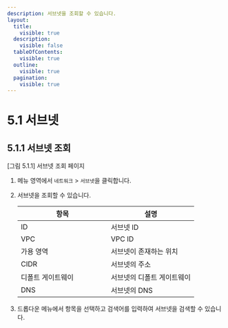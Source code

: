 ```yaml
---
description: 서브넷을 조회할 수 있습니다.
layout:
  title:
    visible: true
  description:
    visible: false
  tableOfContents:
    visible: true
  outline:
    visible: true
  pagination:
    visible: true
---
```


# 5.1 서브넷

## 5.1.1 서브넷 조회



\[그림 5.1.1] 서브넷 조회 페이지

1. 메뉴 영역에서 `네트워크` > `서브넷`을 클릭합니다.
2.  서브넷을 조회할 수 있습니다.&#x20;

    <table><thead><tr><th width="193">항목</th><th>설명</th></tr></thead><tbody><tr><td>ID</td><td>서브넷 ID</td></tr><tr><td>VPC</td><td>VPC ID</td></tr><tr><td>가용 영역</td><td>서브넷이 존재하는 위치</td></tr><tr><td>CIDR</td><td>서브넷의 주소</td></tr><tr><td>디폴트 게이트웨이</td><td>서브넷의 디폴트 게이트웨이</td></tr><tr><td>DNS</td><td>서브넷의 DNS</td></tr></tbody></table>
3. 드롭다운 메뉴에서 항목을 선택하고 검색어를 입력하여 서브넷을 검색할 수 있습니다.
